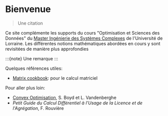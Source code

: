 # Bienvenue

> Une citation

Ce site complémente les supports du cours "Optimisation et Sciences des Données" du [Master Ingénierie des Systèmes Complexes](fst.univ-lorraine.fr/formations/master-ingenierie-des-systemes-complexes) de l'Université de Lorraine. Les différentes notions mathématiques abordées en cours y sont revisitées de manière plus approfondies

:::{note}
Une remarque
:::

Quelques références utiles:
- [Matrix cookbook](https://www.math.uwaterloo.ca/~hwolkowi/matrixcookbook.pdf): pour le calcul matriciel

Pour aller plus loin:
- [Convex Optimisation](http://web.stanford.edu/~boyd/cvxbook/), S. Boyd et L. Vandenberghe
- *Petit Guide du Calcul Différentiel à l'Usage de la Licence et de l'Agrégation*, F. Rouvière
